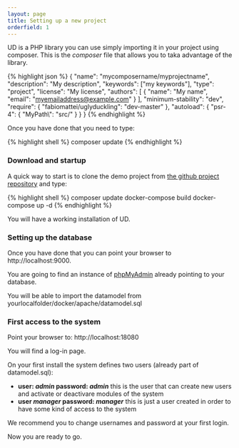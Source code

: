 ```yaml
---
layout: page
title: Setting up a new project
orderfield: 1
---
```


UD is a PHP library you can use simply importing it in your project using composer.
This is the *composer* file that allows you to taka advantage of the library. 

{% highlight json %}
{
    "name": "mycomposername/myprojectname",
    "description": "My description",
    "keywords": ["my keywords"],
    "type": "project",
    "license": "My license",
    "authors": [
        {
            "name": "My name",
            "email": "myemailaddress@example.com"
        }
    ],
    "minimum-stability": "dev",
    "require": {
        "fabiomattei/uglyduckling": "dev-master"
    },
    "autoload": {
        "psr-4": {
            "MyPath\\": "src/"
        }
    }
}
{% endhighlight %}

Once you have done that you need to type:

{% highlight shell %}
composer update
{% endhighlight %}

### Download and startup

A quick way to start is to clone the demo project from <a href="https://github.com/fabiomattei/ud-demo">the github project repository</a> and type:

{% highlight shell %}
composer update
docker-compose build
docker-compose up -d
{% endhighlight %}

You will have a working installation of UD.

### Setting up the database

Once you have done that you can point your browser to http://localhost:9000.

You are going to find an instance of <a href="https://www.phpmyadmin.net/">phpMyAdmin</a> already pointing to your database.

You will be able to import the datamodel from yourlocalfolder/docker/apache/datamodel.sql

### First access to the system

Point your browser to: http://localhost:18080

You will find a log-in page.

On your first install the system defines two users (already part of datamodel.sql):

* **user: _admin_ password: _admin_** this is the user that can create new users and activate or deactivare modules of the system
* **user _manager_ password: _manager_** this is just a user created in order to have some kind of access to the system

We recommend you to change usernames and password at your first login.

Now you are ready to go.
